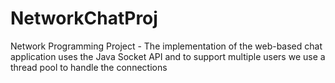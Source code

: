 # NetworkChatProj
 Network Programming Project - The implementation of the web-based chat application uses the Java Socket API and to support multiple users we use a thread pool to handle the connections
